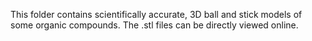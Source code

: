 This folder contains scientifically accurate, 3D ball and stick models of some organic compounds. The .stl files can be directly viewed online.
